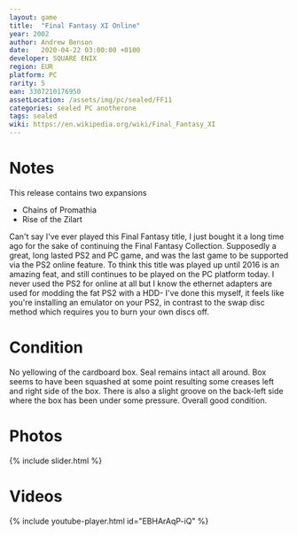 ```yaml
---
layout: game
title:  "Final Fantasy XI Online"
year: 2002
author: Andrew Benson
date:   2020-04-22 03:00:00 +0100
developer: SQUARE ENIX
region: EUR
platform: PC
rarity: 5
ean: 3307210176950
assetLocation: /assets/img/pc/sealed/FF11
categories: sealed PC anotherone
tags: sealed
wiki: https://en.wikipedia.org/wiki/Final_Fantasy_XI
---
```


# Notes

This release contains two expansions 

- Chains of Promathia
- Rise of the Zilart

Can't say I've ever played this Final Fantasy title, I just bought it a long time ago for the sake of continuing the Final Fantasy Collection.
Supposedly a great, long lasted PS2 and PC game, and was the last game to be supported via the PS2 online feature. To think 
this title was played up until 2016 is an amazing feat, and still continues to be played on the PC platform today. I never used the PS2 for online at all but 
I know the ethernet adapters are used for modding the fat PS2 with a HDD- I've done this myself, it feels like you're installing an emulator on your PS2, in contrast to the swap disc method which requires you to burn your own discs off.  

# Condition

No yellowing of the cardboard box. Seal remains intact all around. Box seems to have been squashed at some point resulting some creases left and right side of the box. There is also a slight groove on the back-left side where the box has been under some pressure. Overall good condition.

# Photos

{% include slider.html %}

# Videos

{% include youtube-player.html id="EBHArAqP-iQ" %}
